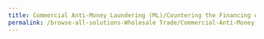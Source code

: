 ```yaml
---
title: Commercial Anti-Money Laundering (ML)/Countering the Financing of Terrorism (TF) Screening
permalink: /browse-all-solutions-Wholesale Trade/Commercial-Anti-Money-Laundering-(ML)Countering-the-Financing-of-Terrorism-(TF)-Screening
---
```


